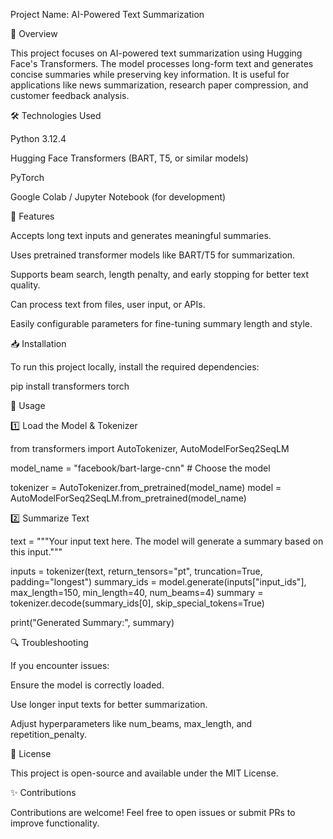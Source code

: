 Project Name: AI-Powered Text Summarization

📌 Overview

This project focuses on AI-powered text summarization using Hugging Face's Transformers. The model processes long-form text and generates concise summaries while preserving key information. It is useful for applications like news summarization, research paper compression, and customer feedback analysis.

🛠️ Technologies Used

Python 3.12.4

Hugging Face Transformers (BART, T5, or similar models)

PyTorch

Google Colab / Jupyter Notebook (for development)

🚀 Features

Accepts long text inputs and generates meaningful summaries.

Uses pretrained transformer models like BART/T5 for summarization.

Supports beam search, length penalty, and early stopping for better text quality.

Can process text from files, user input, or APIs.

Easily configurable parameters for fine-tuning summary length and style.

📥 Installation

To run this project locally, install the required dependencies:

pip install transformers torch

📌 Usage

1️⃣ Load the Model & Tokenizer

from transformers import AutoTokenizer, AutoModelForSeq2SeqLM

model_name = "facebook/bart-large-cnn"  # Choose the model

tokenizer = AutoTokenizer.from_pretrained(model_name)
model = AutoModelForSeq2SeqLM.from_pretrained(model_name)

2️⃣ Summarize Text

text = """Your input text here. The model will generate a summary based on this input."""

inputs = tokenizer(text, return_tensors="pt", truncation=True, padding="longest")
summary_ids = model.generate(inputs["input_ids"], max_length=150, min_length=40, num_beams=4)
summary = tokenizer.decode(summary_ids[0], skip_special_tokens=True)

print("Generated Summary:", summary)

🔍 Troubleshooting

If you encounter issues:

Ensure the model is correctly loaded.

Use longer input texts for better summarization.

Adjust hyperparameters like num_beams, max_length, and repetition_penalty.

📜 License

This project is open-source and available under the MIT License.

✨ Contributions

Contributions are welcome! Feel free to open issues or submit PRs to improve functionality.
